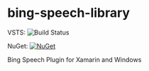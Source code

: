 # bing-speech-library

VSTS: ![Build Status](https://laurentiustamate.visualstudio.com/_apis/public/build/definitions/2214fa4a-0dc9-4e64-91de-1a007e2d8fca/4/badge)

NuGet: [![NuGet](https://img.shields.io/nuget/v/Plugin.BingSpeech.svg)](https://www.nuget.org/packages/Plugin.BingSpeech)

Bing Speech Plugin for Xamarin and Windows
